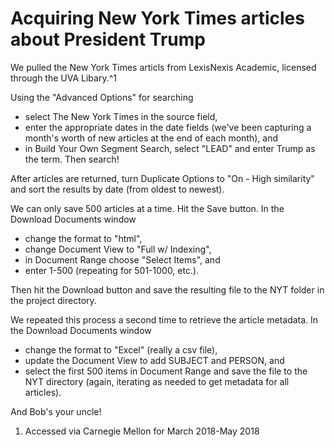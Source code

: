 # Acquiring New York Times articles about President Trump
We pulled the New York Times articls from LexisNexis Academic, licensed through the UVA Libary.^1

Using the "Advanced Options" for searching
* select The New York Times in the source field,
* enter the appropriate dates in the date fields (we've been capturing a month's worth of new articles at the end of each month), and
* in Build Your Own Segment Search, select "LEAD" and enter Trump as the term. 
Then search!

After articles are returned, turn Duplicate Options to "On - High similarity" and sort the results by date (from oldest to newest).

We can only save 500 articles at a time. Hit the Save button. In the Download Documents window
* change the format to "html",
* change Document View to "Full w/ Indexing",
* in Document Range choose "Select Items", and
* enter 1-500 (repeating for 501-1000, etc.).

Then hit the Download button and save the resulting file to the NYT folder in the project directory.

We repeated this process a second time to retrieve the article metadata. In the Download Documents window
* change the format to "Excel" (really a csv file),
* update the Document View to add SUBJECT and PERSON, and
* select the first 500 items in Document Range and save the file to the NYT directory (again, iterating as needed to get metadata for all articles).

And Bob's your uncle!

1. Accessed via Carnegie Mellon for March 2018-May 2018

